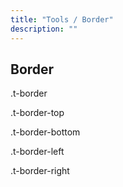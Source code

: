 ```yaml
---
title: "Tools / Border"
description: ""
---
```

<div class="Container">
  <h2>Border</h2>

  <p class="t-border">.t-border</p>
  <p class="t-borderTop">.t-border-top</p>
  <p class="t-borderBottom">.t-border-bottom</p>
  <p class="t-borderLeft">.t-border-left</p>
  <p class="t-borderRight">.t-border-right</p>

</div>
